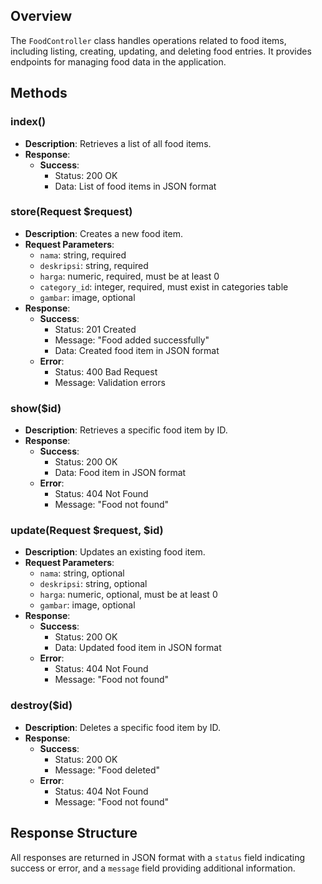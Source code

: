 ## Overview

The `FoodController` class handles operations related to food items, including listing, creating, updating, and deleting food entries. It provides endpoints for managing food data in the application.

## Methods

### index()

-   **Description**: Retrieves a list of all food items.
-   **Response**:
    -   **Success**:
        -   Status: 200 OK
        -   Data: List of food items in JSON format

### store(Request $request)

-   **Description**: Creates a new food item.
-   **Request Parameters**:
    -   `nama`: string, required
    -   `deskripsi`: string, required
    -   `harga`: numeric, required, must be at least 0
    -   `category_id`: integer, required, must exist in categories table
    -   `gambar`: image, optional
-   **Response**:
    -   **Success**:
        -   Status: 201 Created
        -   Message: "Food added successfully"
        -   Data: Created food item in JSON format
    -   **Error**:
        -   Status: 400 Bad Request
        -   Message: Validation errors

### show($id)

-   **Description**: Retrieves a specific food item by ID.
-   **Response**:
    -   **Success**:
        -   Status: 200 OK
        -   Data: Food item in JSON format
    -   **Error**:
        -   Status: 404 Not Found
        -   Message: "Food not found"

### update(Request $request, $id)

-   **Description**: Updates an existing food item.
-   **Request Parameters**:
    -   `nama`: string, optional
    -   `deskripsi`: string, optional
    -   `harga`: numeric, optional, must be at least 0
    -   `gambar`: image, optional
-   **Response**:
    -   **Success**:
        -   Status: 200 OK
        -   Data: Updated food item in JSON format
    -   **Error**:
        -   Status: 404 Not Found
        -   Message: "Food not found"

### destroy($id)

-   **Description**: Deletes a specific food item by ID.
-   **Response**:
    -   **Success**:
        -   Status: 200 OK
        -   Message: "Food deleted"
    -   **Error**:
        -   Status: 404 Not Found
        -   Message: "Food not found"

## Response Structure

All responses are returned in JSON format with a `status` field indicating success or error, and a `message` field providing additional information.
